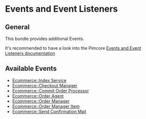 # Events and Event Listeners

## General

This bundle provides additional Events.

It's recommended to have a look into the Pimcore [Events and Event Listeners documentation](https://pimcore.com/docs/pimcore/current/Development_Documentation/Extending_Pimcore/Event_API_and_Event_Manager.html)

## Available Events

- [Ecommerce::Index Service](../src/Event/IndexServiceEvents.php)
- [Ecommerce::Checkout Manager](../src/Event/CheckoutManagerEvents.php)
- [Ecommerce::Commit Order Processor](../src/Event/CommitOrderProcessorEvents.php)
- [Ecommerce::Order Agent](../src/Event/OrderAgentEvents.php)
- [Ecommerce::Order Manager](../src/Event/OrderManagerEvents.php)
- [Ecommerce::Order Manager Item](../src/Event/CheckoutManagerItemEvents.php)
- [Ecommerce::Send Confirmation Mail](../src/Event/SendConfirmationMailEvents.php)
